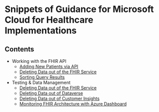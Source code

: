 
# Snippets of Guidance for Microsoft Cloud for Healthcare Implementations

## Contents

* Working with the FHIR API
    * [Adding New Patients via API](./FHIR_NewPatient.md)
    * [Deleting Data out of the FHIR Service](./FHIR_Deletes.md)
    * [Sorting Query Results](./FHIR_Sorting.md)
* Testing & Data Management
    * [Deleting Data out of the FHIR Service](./FHIR_Deletes.md)
    * [Deleting Data out of Dataverse](./Dataverse_Deletes.md)
    * [Deleting Data out of Customer Insights](./CI_Deletes.md)
    * [Monitoring FHIR Architecture with Azure Dashboard](./FHIR_Dashboard.md)
